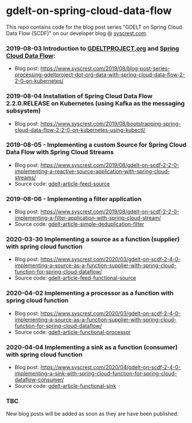 # gdelt-on-spring-cloud-data-flow

This repo contains code for the blog post series "GDELT on Spring Cloud Data Flow (SCDF)" on our developer blog @ [syscrest.com](http://www.syscrest.com).

### 2019-08-03 Introduction to [GDELTPROJECT.org](https://gdeltproject.org) and [Spring Cloud Data Flow](https://cloud.spring.io/spring-cloud-dataflow):
* Blog post: https://www.syscrest.com/2019/08/blog-post-series-processing-gdeltproject-dot-org-data-with-spring-cloud-data-flow-2-2-0-on-kubernetes/


### 2019-08-04 Installation of Spring Cloud Data Flow 2.2.0.RELEASE on Kubernetes (using Kafka as the messaging subsystem)
* Blog post: https://www.syscrest.com/2019/08/bootstrapping-spring-cloud-data-flow-2-2-0-on-kubernetes-using-kubectl/


### 2019-08-05 - Implementing a custom Source for Spring Cloud Data Flow with Spring Cloud Streams
* Blog post:  https://www.syscrest.com/2019/08/gdelt-on-scdf-2-2-0-implementing-a-reactive-source-application-with-spring-cloud-streams/
* Source code: [gdelt-article-feed-source](gdelt-article-feed-source)


### 2019-08-06 - Implementing a filter application

* Blog post:  https://www.syscrest.com/2019/08/gdelt-on-scdf-2-2-0-implementing-a-filter-application-with-spring-cloud-stream/
* Source code: [gdelt-article-simple-deduplication-filter](gdelt-article-simple-deduplication-filter)


### 2020-03-30 Implementing a source as a function (supplier) with spring cloud function

* Blog post: https://www.syscrest.com/2020/03/gdelt-on-scdf-2-4-0-implementing-a-source-as-a-function-supplier-with-spring-cloud-function-for-spring-cloud-dataflow/
* Source code: [gdelt-article-feed-functional-source](gdelt-article-feed-functional-source)

### 2020-04-02 Implementing a processor as a function with spring cloud function

* Blog post: https://www.syscrest.com/2020/03/gdelt-on-scdf-2-4-0-implementing-a-source-as-a-function-supplier-with-spring-cloud-function-for-spring-cloud-dataflow/
* Source code: [gdelt-article-functional-processor](gdelt-article-functional-processor)

### 2020-04-04 Implementing a sink as a function (consumer) with spring cloud function

* Blog post: https://www.syscrest.com/2020/04/gdelt-on-scdf-2-4-0-implementing-a-sink-with-spring-cloud-function-for-spring-cloud-dataflow-consumer/
* Source code: [gdelt-article-functional-sink](gdelt-article-functional-sink)



### TBC

New blog posts will be added as soon as they are have been published.